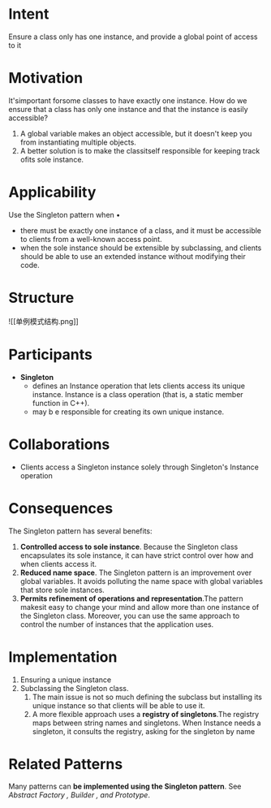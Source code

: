 # Intent 
Ensure a class only has one instance, and provide a global point of access to it

# Motivation
It'simportant forsome classes to have exactly one instance.
How do we ensure that a class has only one instance and that the instance is easily accessible? 
1. A global variable makes an object accessible, but it doesn't keep you from instantiating multiple objects. 
2. A better solution is to make the classitself responsible for keeping track ofits sole instance.

# Applicability 
Use the Singleton pattern when •
- there must be exactly one instance of a class, and it must be accessible to clients from a well-known access point. 
- when the sole instance should be extensible by subclassing, and clients should be able to use an extended instance without modifying their code.

# Structure
![[单例模式结构.png]]

# Participants 
- **Singleton**
	- defines an Instance operation that lets clients access its unique instance. Instance is a class operation (that is, a static member function in C++). 
	- may b e responsible for creating its own unique instance.

# Collaborations
- Clients access a Singleton instance solely through Singleton's Instance operation

# Consequences
The Singleton pattern has several benefits: 
1. **Controlled access to sole instance**. Because the Singleton class encapsulates its sole instance, it can have strict control over how and when clients access it. 
2. **Reduced name space**. The Singleton pattern is an improvement over global variables. It avoids polluting the name space with global variables that store sole instances. 
3. **Permits refinement of operations and representation**.The pattern makesit easy to change your mind and allow more than one instance of the Singleton class. Moreover, you can use the same approach to control the number of instances that the application uses.

# Implementation
1. Ensuring a unique instance
2. Subclassing the Singleton class.
	1. The main issue is not so much defining the subclass but installing its unique instance so that clients will be able to use it.
	2. A more flexible approach uses a **registry of singletons**.The registry maps between string names and singletons. When Instance needs a singleton, it consults the registry, asking for the singleton by name

# Related Patterns
Many patterns can **be implemented using the Singleton pattern**. 
See *Abstract Factory , Builder , and Prototype*.
